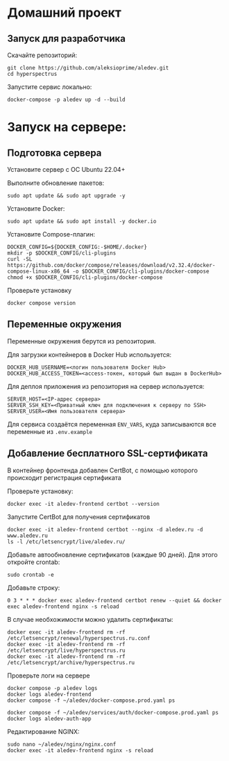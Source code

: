 # Домашний проект

## Запуск для разработчика

Скачайте репозиторий:
```
git clone https://github.com/aleksioprime/aledev.git
cd hyperspectrus
```

Запустите сервис локально:
```
docker-compose -p aledev up -d --build
```

# Запуск на сервере:

## Подготовка сервера

Установите сервер с ОС Ubuntu 22.04+

Выполните обновление пакетов:
```
sudo apt update && sudo apt upgrade -y
```

Установите Docker:
```
sudo apt update && sudo apt install -y docker.io
```

Установите Compose-плагин:
```
DOCKER_CONFIG=${DOCKER_CONFIG:-$HOME/.docker}
mkdir -p $DOCKER_CONFIG/cli-plugins
curl -SL https://github.com/docker/compose/releases/download/v2.32.4/docker-compose-linux-x86_64 -o $DOCKER_CONFIG/cli-plugins/docker-compose
chmod +x $DOCKER_CONFIG/cli-plugins/docker-compose
```

Проверьте установку
```
docker compose version
```

## Переменные окружения

Переменные окружения берутся из репозитория.

Для загрузки контейнеров в Docker Hub используется:
```
DOCKER_HUB_USERNAME=<логин пользователя Docker Hub>
DOCKER_HUB_ACCESS_TOKEN=<access-токен, который был выдан в DockerHub>
```

Для деплоя приложения из репозитория на сервер используется:
```
SERVER_HOST=<IP-адрес сервера>
SERVER_SSH_KEY=<Приватный ключ для подключения к серверу по SSH>
SERVER_USER=<Имя пользователя сервера>
```

Для сервиса создаётся переменная `ENV_VARS`, куда записываются все переменные из `.env.example`

## Добавление бесплатного SSL-сертификата

В контейнер фронтенда добавлен CertBot, с помощью которого происходит регистрация сертификата

Проверьте установку:
```
docker exec -it aledev-frontend certbot --version
```

Запустите CertBot для получения сертификатов
```
docker exec -it aledev-frontend certbot --nginx -d aledev.ru -d www.aledev.ru
ls -l /etc/letsencrypt/live/aledev.ru/
```

Добавьте автообновление сертификатов (каждые 90 дней). Для этого откройте crontab:
```
sudo crontab -e
```

Добавьте строку:
```
0 3 * * * docker exec aledev-frontend certbot renew --quiet && docker exec aledev-frontend nginx -s reload
```

В случае необхожимости можно удалить сертификаты:
```
docker exec -it aledev-frontend rm -rf /etc/letsencrypt/renewal/hyperspectrus.ru.conf
docker exec -it aledev-frontend rm -rf /etc/letsencrypt/live/hyperspectrus.ru
docker exec -it aledev-frontend rm -rf /etc/letsencrypt/archive/hyperspectrus.ru
```

Проверьте логи на сервере

```
docker compose -p aledev logs
docker logs aledev-frontend
docker compose -f ~/aledev/docker-compose.prod.yaml ps

docker compose -f ~/aledev/services/auth/docker-compose.prod.yaml ps
docker logs aledev-auth-app
```

Редактирование NGINX:
```
sudo nano ~/aledev/nginx/nginx.conf
docker exec -it aledev-frontend nginx -s reload
```